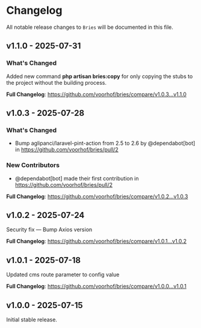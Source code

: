 # Changelog

All notable release changes to `Bries` will be documented in this file.

## v1.1.0 - 2025-07-31

### What's Changed

Added new command **php artisan bries:copy** for only copying the stubs to the project without the building process.  

**Full Changelog**: https://github.com/voorhof/bries/compare/v1.0.3...v1.1.0

## v1.0.3 - 2025-07-28

### What's Changed

* Bump aglipanci/laravel-pint-action from 2.5 to 2.6 by @dependabot[bot] in https://github.com/voorhof/bries/pull/2

### New Contributors

* @dependabot[bot] made their first contribution in https://github.com/voorhof/bries/pull/2

**Full Changelog**: https://github.com/voorhof/bries/compare/v1.0.2...v1.0.3

## v1.0.2 - 2025-07-24

Security fix — Bump Axios version

**Full Changelog**: https://github.com/voorhof/bries/compare/v1.0.1...v1.0.2

## v1.0.1 - 2025-07-18

Updated cms route parameter to config value

**Full Changelog**: https://github.com/voorhof/bries/compare/v1.0.0...v1.0.1

## v1.0.0 - 2025-07-15

Initial stable release.
